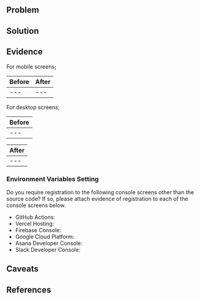 ## Problem



## Solution



## Evidence

For mobile screens;

|Before|After|
|---|---|
|---|---|

For desktop screens;

|Before|
|---|
|---|

|After|
|---|
|---|

### Environment Variables Setting

Do you require registration to the following console screens other than the source code? If so, please attach evidence of registration to each of the console screens below.

- GitHub Actions: 
- Vercel Hosting: 
- Firebase Console: 
- Google Cloud Platform: 
- Asana Developer Console: 
- Slack Developer Console: 

## Caveats



## References


